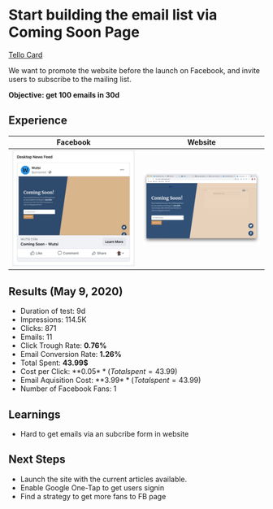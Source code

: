 # Start building the email list via Coming Soon Page

[Tello Card](https://trello.com/c/qSaDR2RD/14-start-building-the-email-list-via-coming-soon-page)

We want to promote the website before the launch on Facebook, and invite users to subscribe to the mailing list.

**Objective: get 100 emails in 30d**

## Experience
| Facebook      | Website     |
| ------------- |-------------|
| ![fb-ads.png](fb-ads.png)| ![website.png](website.png)|


## Results (May 9, 2020)
- Duration of test: 9d
- Impressions: 114.5K
- Clicks: 871
- Emails: 11
- Click Trough Rate: **0.76%**
- Email Conversion Rate: **1.26%**
- Total Spent: **43.99$**
- Cost per Click: **0.05$** (Total spent=43.99$)
- Email Aquisition Cost: **3.99$** (Total spent=43.99$)
- Number of Facebook Fans: 1


## Learnings
- Hard to get emails via an subcribe form in website


## Next Steps
- Launch the site with the current articles available.
- Enable Google One-Tap to get users signin
- Find a strategy to get more fans to FB page

